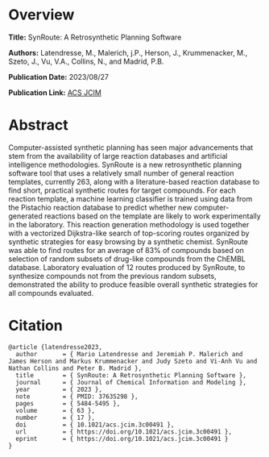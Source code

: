 # Overview
**Title:**
SynRoute: A Retrosynthetic Planning Software

**Authors:**
Latendresse, M., Malerich, j.P., Herson, J., Krummenacker, M., Szeto, J., Vu, V.A., Collins, N., and Madrid, P.B.

**Publication Date:**
2023/08/27

**Publication Link:**
[ACS JCIM](https://pubs.acs.org/doi/10.1021/acs.jcim.3c00491)


# Abstract
Computer-assisted synthetic planning has seen major advancements that stem from the availability of large reaction databases and artificial intelligence methodologies. 
SynRoute is a new retrosynthetic planning software tool that uses a relatively small number of general reaction templates, currently 263, along with a literature-based reaction database to find short, practical synthetic routes for target compounds. 
For each reaction template, a machine learning classifier is trained using data from the Pistachio reaction database to predict whether new computer-generated reactions based on the template are likely to work experimentally in the laboratory. 
This reaction generation methodology is used together with a vectorized Dijkstra-like search of top-scoring routes organized by synthetic strategies for easy browsing by a synthetic chemist. 
SynRoute was able to find routes for an average of 83% of compounds based on selection of random subsets of drug-like compounds from the ChEMBL database. 
Laboratory evaluation of 12 routes produced by SynRoute, to synthesize compounds not from the previous random subsets, demonstrated the ability to produce feasible overall synthetic strategies for all compounds evaluated.


# Citation
```
@article {latendresse2023,
  author       = { Mario Latendresse and Jeremiah P. Malerich and James Herson and Markus Krummenacker and Judy Szeto and Vi-Anh Vu and Nathan Collins and Peter B. Madrid },
  title        = { SynRoute: A Retrosynthetic Planning Software },
  journal      = { Journal of Chemical Information and Modeling },
  year         = { 2023 },
  note         = { PMID: 37635298 },
  pages        = { 5484-5495 },
  volume       = { 63 },
  number       = { 17 },
  doi          = { 10.1021/acs.jcim.3c00491 },
  url          = { https://doi.org/10.1021/acs.jcim.3c00491 },
  eprint       = { https://doi.org/10.1021/acs.jcim.3c00491 }
}
```
